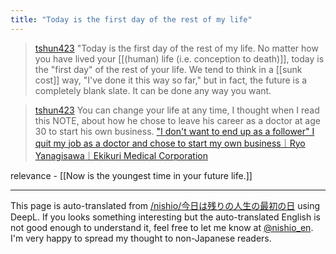 ```yaml
---
title: "Today is the first day of the rest of my life"
---
```


> [tshun423](https://twitter.com/tshun423/status/1781880506017305086) "Today is the first day of the rest of my life. No matter how you have lived your [[(human) life (i.e. conception to death)]], today is the "first day" of the rest of your life. We tend to think in a [[sunk cost]] way, "I've done it this way so far," but in fact, the future is a completely blank slate. It can be done any way you want.

> [tshun423](https://twitter.com/tshun423/status/1782052363056066738) You can change your life at any time, I thought when I read this NOTE, about how he chose to leave his career as a doctor at age 30 to start his own business.
>  ["I don't want to end up as a follower" I quit my job as a doctor and chose to start my own business｜Ryo Yanagisawa｜Ekikuri Medical Corporation](https://note.com/ekikuri/n/ncd7a3b63a381?sub_rt=share_h)

relevance
    - [[Now is the youngest time in your future life.]]

---
This page is auto-translated from [/nishio/今日は残りの人生の最初の日](https://scrapbox.io/nishio/今日は残りの人生の最初の日) using DeepL. If you looks something interesting but the auto-translated English is not good enough to understand it, feel free to let me know at [@nishio_en](https://twitter.com/nishio_en). I'm very happy to spread my thought to non-Japanese readers.